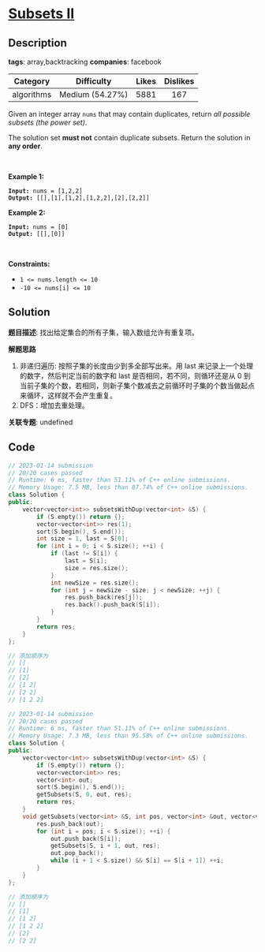 # [Subsets II](https://leetcode.com/problems/subsets-ii/description/)

## Description

**tags**: array,backtracking
**companies**: facebook

| Category | Difficulty | Likes | Dislikes |
| :------: | :--------: | :---: | :------: |
| algorithms | Medium (54.27%) | 5881 | 167 |

<p>Given an integer array <code>nums</code> that may contain duplicates, return <em>all possible subsets (the power set)</em>.</p>

<p>The solution set <strong>must not</strong> contain duplicate subsets. Return the solution in <strong>any order</strong>.</p>

<p>&nbsp;</p>
<p><strong>Example 1:</strong></p>
<pre><code><strong>Input:</strong> nums = [1,2,2]
<strong>Output:</strong> [[],[1],[1,2],[1,2,2],[2],[2,2]]</code></pre><p><strong>Example 2:</strong></p>
<pre><code><strong>Input:</strong> nums = [0]
<strong>Output:</strong> [[],[0]]</code></pre>
<p>&nbsp;</p>
<p><strong>Constraints:</strong></p>

<ul>
	<li><code>1 &lt;= nums.length &lt;= 10</code></li>
	<li><code>-10 &lt;= nums[i] &lt;= 10</code></li>
</ul>

## Solution

**题目描述**: 找出给定集合的所有子集，输入数组允许有重复项。

**解题思路**

1. 非递归遍历: 按照子集的长度由少到多全部写出来。用 last 来记录上一个处理的数字，然后判定当前的数字和 last 是否相同，若不同，则循环还是从 0 到当前子集的个数，若相同，则新子集个数减去之前循环时子集的个数当做起点来循环，这样就不会产生重复。
2. DFS：增加去重处理。

**关联专题**: undefined

## Code

```cpp
// 2023-01-14 submission
// 20/20 cases passed
// Runtime: 6 ms, faster than 51.11% of C++ online submissions.
// Memory Usage: 7.5 MB, less than 87.74% of C++ online submissions.
class Solution {
public:
    vector<vector<int>> subsetsWithDup(vector<int> &S) {
        if (S.empty()) return {};
        vector<vector<int>> res(1);
        sort(S.begin(), S.end());
        int size = 1, last = S[0];
        for (int i = 0; i < S.size(); ++i) {
            if (last != S[i]) {
                last = S[i];
                size = res.size();
            }
            int newSize = res.size();
            for (int j = newSize - size; j < newSize; ++j) {
                res.push_back(res[j]);
                res.back().push_back(S[i]);
            }
        }
        return res;
    }
};

// 添加顺序为
// []
// [1]
// [2]
// [1 2]
// [2 2]
// [1 2 2]
```

```cpp
// 2023-01-14 submission
// 20/20 cases passed
// Runtime: 6 ms, faster than 51.11% of C++ online submissions.
// Memory Usage: 7.3 MB, less than 95.58% of C++ online submissions.
class Solution {
public:
    vector<vector<int>> subsetsWithDup(vector<int> &S) {
        if (S.empty()) return {};
        vector<vector<int>> res;
        vector<int> out;
        sort(S.begin(), S.end());
        getSubsets(S, 0, out, res);
        return res;
    }
    void getSubsets(vector<int> &S, int pos, vector<int> &out, vector<vector<int>> &res) {
        res.push_back(out);
        for (int i = pos; i < S.size(); ++i) {
            out.push_back(S[i]);
            getSubsets(S, i + 1, out, res);
            out.pop_back();
            while (i + 1 < S.size() && S[i] == S[i + 1]) ++i;
        }
    }
};

// 添加顺序为
// []
// [1]
// [1 2]
// [1 2 2]
// [2]
// [2 2]
```
